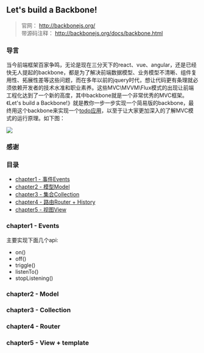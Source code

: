 ## Let's build a Backbone!

> 官网： http://backbonejs.org/  
> 带源码注释： http://backbonejs.org/docs/backbone.html

### 导言
当今前端框架百家争鸣，无论是现在三分天下的react、vue、angular，还是已经快无人提起的backbone，都是为了解决前端数据模型、业务模型不清晰、组件复用性、拓展性差等这些问题，而在多年以前的jquery时代，想让代码更有条理就必须依赖开发者的技术水准和职业素养。这些MVC\MVVM\Flux模式的出现让前端工程化达到了一个新的高度，其中backbone就是一个非常优秀的MVC框架。《Let's build a Backbone!》就是教你一步一步实现一个简易版的backbone，最终用这个backbone来实现一个[todo应用]()，以至于让大家更加深入的了解MVC模式的运行原理。如下图：


![](http://7xl0rs.com1.z0.glb.clouddn.com/backbone.gif)

### 感谢

### 目录

- [chapter1 - 事件Events](https://github.com/jsrebuild/javascript-framework-design/blob/master/Mini-Backbone/docs/chapter1-events/chapter1-events.md)
- [chapter2 - 模型Model](https://github.com/jsrebuild/javascript-framework-design/blob/master/Mini-Backbone/docs/chapter2-model/chapter2-model.md)
- [chapter3 - 集合Collection](https://github.com/jsrebuild/javascript-framework-design/blob/master/Mini-Backbone/docs/chapter4-router/chapter4-router.md)
- [chapter4 - 路由Router + History](https://github.com/jsrebuild/javascript-framework-design/blob/master/Mini-Backbone/docs/chapter4-router/chapter4-router.md)
- [chapter5 - 视图View](https://github.com/jsrebuild/javascript-framework-design/blob/master/Mini-Backbone/docs/chapter5-view/chapter5-view.md)


### chapter1 - Events
主要实现下面几个api:  

- on()
- off()
- triggle()
- listenTo()
- stopListening()

### chapter2 - Model
### chapter3 - Collection
### chapter4 - Router
### chapter5 - View + template
